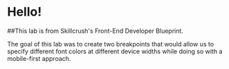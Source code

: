 # Hello!

##This lab is from Skillcrush's Front-End Developer Blueprint.

The goal of this lab was to create two breakpoints that would allow us to specify different font colors at different device widths while doing so with a mobile-first approach.
